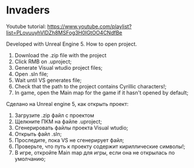 # Invaders
Youtube tutorial:
https://www.youtube.com/playlist?list=PLovuuyhVlDZh8MSFog3H0lGtOO4CNdfBe

Developed with Unreal Engine 5. How to open project.

1. Download the .zip file with the project
2. Click RMB on .uproject;
3. Generate Visual wtudio project files;
4. Open .sln file;
5. Wait until VS generates file;
6. Check that the path to the project contains Cyrillic characters!;
7. In game, open the Main map for the game if it hasn't opened by default;

Сделано на Unreal engine 5, как открыть проект:

1. Загрузите .zip файл с проектом
2. Щелкните ПКМ на файле .uproject;
3. Сгенерировать файлы проекта Visual wtudio;
4. Открыть файл .sln;
5. Проследите, пока VS не сгенерирует файл;
6. Проверьте, что путь к проекту содержит кириллические символы!;
7. В игре, откройте Main map для игры, если она не открылась по умолчанию;
